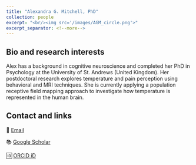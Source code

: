 ```yaml
---
title: "Alexandra G. Mitchell, PhD"
collection: people
excerpt: "<br/><img src='/images/AGM_circle.png'>"
excerpt_separator: <!--more-->
---
```


<!--more-->
## Bio and research interests

Alex has a background in cognitive neuroscience and completed her PhD in Psychology at the University of St. Andrews (United Kingdom). Her postdoctoral research explores temperature and pain perception using behavioral and MRI techniques. She is currently applying a population receptive field mapping approach to investigate how temperature is represented in the human brain.

## Contact and links

📧 [Email](mailto:agmitchell@cfin.au.dk)

📚 [Google Scholar](https://scholar.google.com/citations?user=VrOpRysAAAAJ&hl=en&oi=ao)

🆔 [ORCID iD](https://orcid.org/0000-0001-8521-1891)
